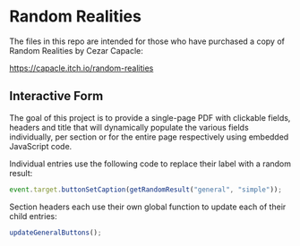 # Random Realities
The files in this repo are intended for those who have purchased a copy of Random Realities by Cezar Capacle:

https://capacle.itch.io/random-realities

## Interactive Form
The goal of this project is to provide a single-page PDF with clickable fields, headers and title that will dynamically populate the various fields individually, per section or for the entire page respectively using embedded JavaScript code.

Individual entries use the following code to replace their label with a random result:
```js
event.target.buttonSetCaption(getRandomResult("general", "simple"));
```

Section headers each use their own global function to update each of their child entries:
```js
updateGeneralButtons();
```